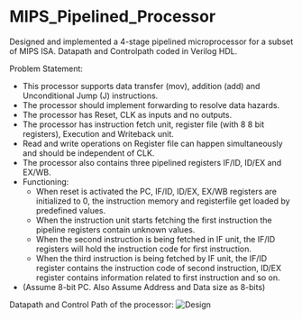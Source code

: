 # MIPS_Pipelined_Processor

Designed and implemented a 4-stage pipelined microprocessor for a subset of MIPS ISA. Datapath and Controlpath coded in Verilog HDL.

Problem Statement: 
* This processor supports data transfer (mov), addition (add) and Unconditional Jump (J) instructions. 
* The processor should implement forwarding to resolve data hazards. 
* The processor has Reset, CLK as inputs and no outputs. 
* The processor has instruction fetch unit, register file (with 8 8 bit registers), Execution and Writeback unit. 
* Read and write operations on Register file can happen simultaneously and should be independent of CLK. 
* The processor also contains three pipelined registers IF/ID, ID/EX and EX/WB. 
* Functioning:
  * When reset is activated the PC, IF/ID, ID/EX, EX/WB registers are initialized to 0, the instruction memory and registerfile get loaded by predefined values. 
  * When the instruction unit starts fetching the first instruction the pipeline registers contain unknown values. 
  * When the second instruction is being fetched in IF unit, the IF/ID registers will hold the instruction code for first instruction. 
  * When the third instruction is being fetched by IF unit, the IF/ID register contains the instruction code of second instruction, ID/EX register contains information related to first instruction and so on. 
* (Assume 8-bit PC. Also Assume Address and Data size as 8-bits)

Datapath and Control Path of the processor: 
![Design](https://user-images.githubusercontent.com/33369534/104713507-fafc4d00-5749-11eb-9c4f-ef13fb346154.PNG)
